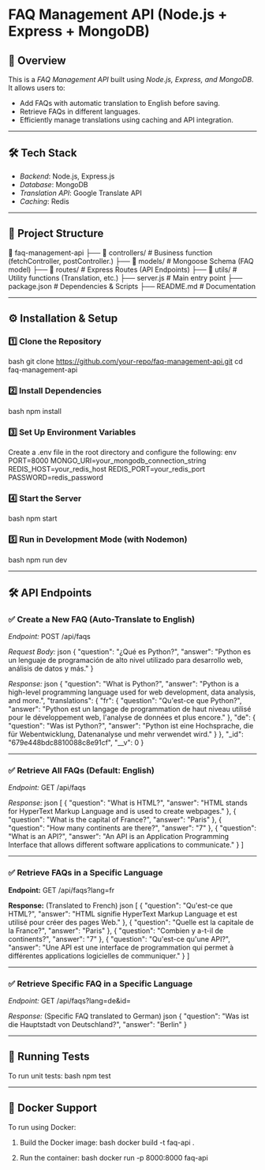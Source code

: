 # FAQ Management API (Node.js + Express + MongoDB)

## 📌 Overview
This is a *FAQ Management API* built using *Node.js, Express, and MongoDB*. It allows users to:

- Add FAQs with automatic translation to English before saving.
- Retrieve FAQs in different languages.
- Efficiently manage translations using caching and API integration.

---

## 🛠 Tech Stack
- *Backend*: Node.js, Express.js
- *Database*: MongoDB
- *Translation API*: Google Translate API
- *Caching*: Redis

---

## 🐂 Project Structure

📆 faq-management-api
├── 📆 controllers/   # Business function (fetchController, postController.)
├── 📆 models/        # Mongoose Schema (FAQ model)
├── 📆 routes/        # Express Routes (API Endpoints)
├── 📆 utils/         # Utility functions (Translation, etc.)
├── server.js        # Main entry point
├── package.json     # Dependencies & Scripts
├── README.md        # Documentation


---

## ⚙️ Installation & Setup

### 1️⃣ Clone the Repository
bash
git clone https://github.com/your-repo/faq-management-api.git
cd faq-management-api


### 2️⃣ Install Dependencies
bash
npm install


### 3️⃣ Set Up Environment Variables
Create a .env file in the root directory and configure the following:
env
PORT=8000
MONGO_URI=your_mongodb_connection_string
REDIS_HOST=your_redis_host
REDIS_PORT=your_redis_port
PASSWORD=redis_password


### 4️⃣ Start the Server
bash
npm start


### 5️⃣ Run in Development Mode (with Nodemon)
bash
npm run dev


---

## 🛠 API Endpoints

### ✅ Create a New FAQ (Auto-Translate to English)
*Endpoint:* POST /api/faqs

*Request Body:*
json
{
  "question": "¿Qué es Python?",
  "answer": "Python es un lenguaje de programación de alto nivel utilizado para desarrollo web, análisis de datos y más."
}


*Response:*
json
{
    "question": "What is Python?",
    "answer": "Python is a high-level programming language used for web development, data analysis, and more.",
    "translations": {
        "fr": {
            "question": "Qu'est-ce que Python?",
            "answer": "Python est un langage de programmation de haut niveau utilisé pour le développement web, l'analyse de données et plus encore."
        },
        "de": {
            "question": "Was ist Python?",
            "answer": "Python ist eine Hochsprache, die für Webentwicklung, Datenanalyse und mehr verwendet wird."
        }
    },
    "_id": "679e448bdc8810088c8e91cf",
    "__v": 0
}


---

### ✅ Retrieve All FAQs (Default: English)
*Endpoint:* GET /api/faqs

*Response:*
json
[
    {
        "question": "What is HTML?",
        "answer": "HTML stands for HyperText Markup Language and is used to create webpages."
    },
    {
        "question": "What is the capital of France?",
        "answer": "Paris"
    },
    {
        "question": "How many continents are there?",
        "answer": "7"
    },
    {
        "question": "What is an API?",
        "answer": "An API is an Application Programming Interface that allows different software applications to communicate."
    }
]


---

### ✅ Retrieve FAQs in a Specific Language
**Endpoint:** GET /api/faqs?lang=fr

**Response:** (Translated to French)
json
[
    {
        "question": "Qu'est-ce que HTML?",
        "answer": "HTML signifie HyperText Markup Language et est utilisé pour créer des pages Web."
    },
    {
        "question": "Quelle est la capitale de la France?",
        "answer": "Paris"
    },
    {
        "question": "Combien y a-t-il de continents?",
        "answer": "7"
    },
    {
        "question": "Qu'est-ce qu'une API?",
        "answer": "Une API est une interface de programmation qui permet à différentes applications logicielles de communiquer."
    }
]

---
### ✅ Retrieve Specific FAQ in a Specific Language
*Endpoint:* GET /api/faqs?lang=de&id=<faqid>

*Response:* (Specific FAQ translated to German)
json
{
    "question": "Was ist die Hauptstadt von Deutschland?",
    "answer": "Berlin"
}

---

## 🧪 Running Tests
To run unit tests:
bash
npm test


---

## 🐳 Docker Support
To run using Docker:
1. Build the Docker image:
bash
docker build -t faq-api .

2. Run the container:
bash
docker run -p 8000:8000 faq-api
